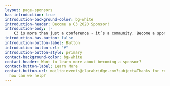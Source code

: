 ```yaml
---
layout: page-sponsors
has-introduction: true
introduction-background-color: bg-white
introduction-header: Become a C3 2020 Sponsor!
introduction-body: |-
    C3 is more than just a conference - it’s a community. Become a sponsor for the unmatched opportunity to put your company’s name in front of key decision makers from the world’s most powerful brands. Take advantage of connecting with CX and social customer service professionals and thought leaders at the leading customer experience event of the year!
introduction-has-button: false
introduction-button-label: Button
introduction-button-url: "#"
introduction-button-style: primary
contact-background-color: bg-white
contact-header: Want to learn more about becoming a sponsor?
contact-button-label: Learn More
contact-button-url: mailto:events@clarabridge.com?subject=Thanks for reaching out,
  how can we help?
---
```


